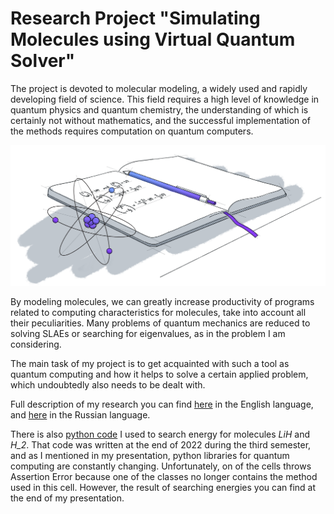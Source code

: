 # Research Project "Simulating Molecules using Virtual Quantum Solver"

The project is devoted to molecular modeling, a widely used and rapidly developing field of science.
This field requires a high level of knowledge in quantum physics and quantum chemistry,
the understanding of which is certainly not without mathematics, and the successful implementation of the methods
requires computation on quantum computers.

![hero.png](sources%2Fhero.png)

By modeling molecules, we can greatly increase productivity of programs related to computing characteristics for
molecules, take into account all their peculiarities. Many problems of quantum mechanics are reduced to solving SLAEs or
searching for eigenvalues, as in the problem I am considering.

The main task of my project is to get acquainted with such a tool as quantum computing and how it helps to solve a
certain applied problem, which undoubtedly also needs to be dealt with.

Full description of my research you can find [here](sources/ENGsemesterProject.pdf) in the English language, and
[here](sources/RUsemesterProject.pdf) in the Russian language.

There is also [python code](src/semester_project.ipynb) I used to search energy for molecules _LiH_ and _H_2_. That code
was written at the end of 2022 during the third semester, and as I mentioned in my presentation, python libraries for
quantum computing are constantly changing. Unfortunately, on of the cells throws Assertion Error because one of the
classes no longer contains the method used in this cell. However, the result of searching energies you can find at the
end of my presentation. 

